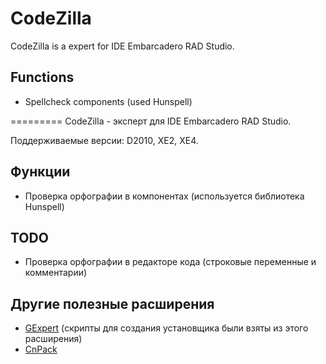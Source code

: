 CodeZilla
=========

CodeZilla is a expert for IDE Embarcadero RAD Studio.

Functions
---------

  - Spellcheck components (used Hunspell)


=========
CodeZilla - эксперт для IDE Embarcadero RAD Studio.

Поддерживаемые версии: D2010, XE2, XE4.

Функции
-------

  - Проверка орфографии в компонентах (используется библиотека Hunspell) 

TODO
----
  - Проверка орфографии в редакторе кода (строковые переменные и комментарии)
  
  
Другие полезные расширения
--------------------------
  - [GExpert] (скрипты для создания установщика были взяты из этого расширения)
  - [CnPack]
  
  
  
[GExpert]:http://www.gexperts.org
[CnPack]:http://www.cnpack.org/index.php 